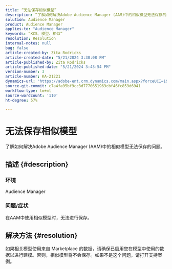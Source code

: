 ```yaml
---
title: “无法保存相似模型”
description: “了解如何解决Adobe Audience Manager (AAM)中的相似模型无法保存的问题。”
solution: Audience Manager
product: Audience Manager
applies-to: "Audience Manager"
keywords: “KCS、模型、相似”
resolution: Resolution
internal-notes: null
bug: false
article-created-by: Zita Rodricks
article-created-date: "5/21/2024 3:30:08 PM"
article-published-by: Zita Rodricks
article-published-date: "5/21/2024 3:43:54 PM"
version-number: 3
article-number: KA-21221
dynamics-url: "https://adobe-ent.crm.dynamics.com/main.aspx?forceUCI=1&pagetype=entityrecord&etn=knowledgearticle&id=4b160101-8717-ef11-9f89-6045bd06eea5"
source-git-commit: c7a4fa95bf9cc3d7770651963cbf46fc859d6941
workflow-type: tm+mt
source-wordcount: '110'
ht-degree: 57%

---
```


# 无法保存相似模型


了解如何解决Adobe Audience Manager (AAM)中的相似模型无法保存的问题。

## 描述 {#description}


### 环境

Audience Manager

### <b>问题/症状</b>

在AAM中使用相似模型时，无法进行保存。


## 解决方法 {#resolution}


如果相关模型使用来自 Marketplace 的数据，请确保已启用您在模型中使用的数据以进行建模。否则，相似模型将不会保存。如果不是这个问题，请打开支持案例。
